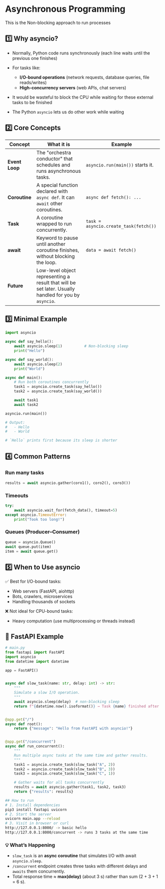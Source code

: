 # Asynchronous Programming

This is the Non-blocking approach to run processes

## 1️⃣ Why asyncio?

- Normally, Python code runs synchronously (each line waits until the previous one finishes)
- For tasks like:

    - **I/O-bound operations** (network requests, database queries, file reads/writes)
    - **High-concurrency servers** (web APIs, chat servers)

- It would be wasteful to block the CPU while waiting for these external tasks to be finished
- The Python `asyncio` lets us do other work while waiting


## 2️⃣ Core Concepts


| Concept        | What it is                                                                                           | Example                               |
| -------------- | ---------------------------------------------------------------------------------------------------- | ------------------------------------- |
| **Event Loop** | The "orchestra conductor" that schedules and runs asynchronous tasks.                                | `asyncio.run(main())` starts it.      |
| **Coroutine**  | A special function declared with `async def`. It can `await` other coroutines.                       | `async def fetch(): ...`              |
| **Task**       | A coroutine wrapped to run concurrently.                                                             | `task = asyncio.create_task(fetch())` |
| **await**      | Keyword to pause until another coroutine finishes, without blocking the loop.                        | `data = await fetch()`                |
| **Future**     | Low-level object representing a result that will be set later. Usually handled for you by `asyncio`. |                                       |


## 3️⃣ Minimal Example

```python
import asyncio

async def say_hello():
    await asyncio.sleep(1)          # Non-blocking sleep
    print("Hello")

async def say_world():
    await asyncio.sleep(2)
    print("World")

async def main():
    # Run both coroutines concurrently
    task1 = asyncio.create_task(say_hello())
    task2 = asyncio.create_task(say_world())

    await task1
    await task2

asyncio.run(main())

# Output:
#   - Hello
#   - World

# `Hello` prints first because its sleep is shorter
```


## 4️⃣ Common Patterns

### Run many tasks

```python
results = await asyncio.gather(coro1(), coro2(), coro3())
```

### Timeouts

```python
try:
    await asyncio.wait_for(fetch_data(), timeout=5)
except asyncio.TimeoutError:
    print("Took too long!")
```

### Queues (Producer–Consumer)

```python
queue = asyncio.Queue()
await queue.put(item)
item = await queue.get()
```

## 5️⃣ When to Use asyncio

✅ Best for I/O-bound tasks:

- Web servers (FastAPI, aiohttp)
- Bots, crawlers, microservices
- Handling thousands of sockets

❌ Not ideal for CPU-bound tasks:

- Heavy computation (use multiprocessing or threads instead)


## 🚀 FastAPI Example

```python
# main.py
from fastapi import FastAPI
import asyncio
from datetime import datetime

app = FastAPI()


async def slow_task(name: str, delay: int) -> str:
    """
    Simulate a slow I/O operation.
    """
    await asyncio.sleep(delay)  # non-blocking sleep
    return f"{datetime.now().isoformat()} → Task {name} finished after {delay}s"


@app.get("/")
async def root():
    return {"message": "Hello from FastAPI with asyncio!"}


@app.get("/concurrent")
async def run_concurrent():
    """
    Run multiple async tasks at the same time and gather results.
    """
    task1 = asyncio.create_task(slow_task("A", 2))
    task2 = asyncio.create_task(slow_task("B", 3))
    task3 = asyncio.create_task(slow_task("C", 1))

    # Gather waits for all tasks concurrently
    results = await asyncio.gather(task1, task2, task3)
    return {"results": results}

```

```bash
## How to run
# 1. Install dependencies
pip3 install fastapi uvicorn
# 2. Start the server
uvicorn main.app --reload
# 3. Visit in browser or curl
http://127.0.0.1:8000/ -> basic hello
http://127.0.0.1:8000/concurrent -> runs 3 tasks at the same time
```

### 💡 What’s Happening

- `slow_task` is an **async coroutine** that simulates I/O with await `asyncio.sleep`.
- `/concurrent` endpoint creates three tasks with different delays and `awaits` them concurrently.
- Total response time ≈ **max(delay)** (about 3 s) rather than sum (2 + 3 + 1 = 6 s).